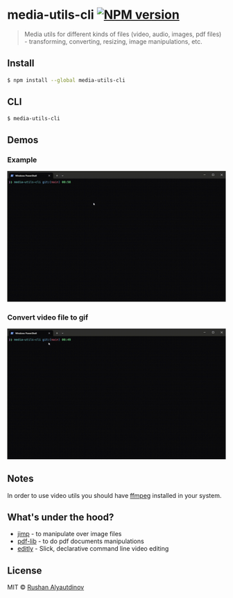 # media-utils-cli [![NPM version][npm-image]][npm-url]

> Media utils for different kinds of files (video, audio, images, pdf files) - transforming, converting, resizing, image manipulations, etc.

## Install

```bash
$ npm install --global media-utils-cli
```

## CLI

```
$ media-utils-cli
```

## Demos

### Example

![demo](media/demo.gif)

### Convert video file to gif

![demo converting video to gif](media/demo_convert_video_to_gif.gif)

## Notes

In order to use video utils you should have [ffmpeg](https://ffmpeg.org/) installed in your system.

## What's under the hood?

- [jimp](https://github.com/jimp-dev/jimp) - to manipulate over image files
- [pdf-lib](https://github.com/Hopding/pdf-lib) - to do pdf documents manipulations
- [editly](https://github.com/mifi/editly) - Slick, declarative command line video editing

## License

MIT © [Rushan Alyautdinov](https://github.com/akgondber)

[npm-image]: https://img.shields.io/npm/v/media-utils-cli.svg?style=flat
[npm-url]: https://npmjs.org/package/media-utils-cli
